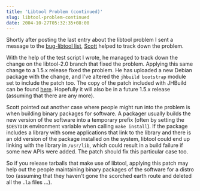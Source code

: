 ```yaml
---
title: 'Libtool Problem (continued)'
slug: libtool-problem-continued
date: 2004-10-27T05:32:35+08:00
---
```


Shortly after posting the last entry about the libtool problem I sent a
message to the [bug-libtool
list](http://news.gmane.org/gmane.comp.gnu.libtool.bugs),
[Scott](http://www.netsplit.com/blog) helped to track down the problem.

With the help of the test script I wrote, he managed to track down the
change on the libtool-2.0 branch that fixed the problem. Applying this
same change to a 1.5.x release fixed the problem. He has uploaded a new
Debian package with the change, and I\'ve altered the
`jhbuild bootstrap` module set to include the patch too. The copy of the
patch included with JHBuild can be found
[here](http://cvs.gnome.org/viewcvs/jhbuild/patches/libtool-1.5.10-deplibs-in-conv.patch?view=markup).
Hopefully it will also be in a future 1.5.x release (assuming that there
are any more).

Scott pointed out another case where people might run into the problem
is when building binary packages for software. A packager usually builds
the new version of the software into a temporary prefix (often by
setting the `$DESTDIR` environment variable when calling
`make install`). If the package includes a library with some
applications that link to the library and there is an old version of the
package installed on the system, libtool could end up linking with the
library in `/usr/lib`, which could result in a build failure if some new
APIs were added. The patch should fix this particular case too.

So if you release tarballs that make use of libtool, applying this patch
may help out the people maintaining binary packages of the software for
a distro too (assuming that they haven\'t gone the scorched earth route
and deleted all the `.la` files \...).
